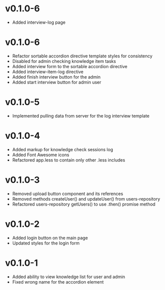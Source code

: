 v0.1.0-6
======================
* Added interview-log page

v0.1.0-6
======================
* Refactor sortable accordion directive template styles for consistency
* Disabled for admin checking knowledge item tasks 
* Added interview form to the sortable accordion directive
* Added interview-item-log directive
* Added finish interview button for the admin
* Added start interview button for admin user

v0.1.0-5
======================
* Implemented pulling data from server for the log interview template 

v0.1.0-4
======================
* Added markup for knowledge check sessions log
* Added Font Awesome icons
* Refactored app.less to contain only other .less includes

v0.1.0-3
======================
* Removed upload button component and its references
* Removed methods createUser() and updateUser() from users-repository
* Refactored users-repository getUsers() to use .then() promise method

v0.1.0-2
======================
* Added login button on the main page
* Updated styles for the login form

v0.1.0-1
======================
* Added ability to view knowledge list for user and admin
* Fixed wrong name for the accordion element
